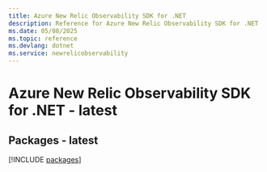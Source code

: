 ```yaml
---
title: Azure New Relic Observability SDK for .NET
description: Reference for Azure New Relic Observability SDK for .NET
ms.date: 05/08/2025
ms.topic: reference
ms.devlang: dotnet
ms.service: newrelicobservability
---
```

# Azure New Relic Observability SDK for .NET - latest
## Packages - latest
[!INCLUDE [packages](new-relic-observability-index.md)]